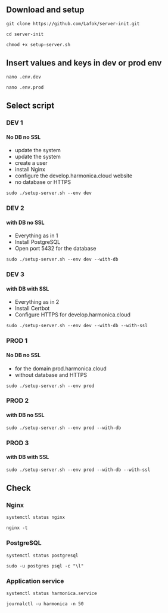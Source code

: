 ## Download and setup
```
git clone https://github.com/Lafok/server-init.git
```
```
cd server-init
```
```
chmod +x setup-server.sh
```
## Insert values and keys in dev or prod env
```
nano .env.dev
```
```
nano .env.prod
```

## Select script
### DEV 1
#### No DB no SSL
* update the system
* update the system
* create a user
* install Nginx
* configure the develop.harmonica.cloud website
* no database or HTTPS
```
sudo ./setup-server.sh --env dev
```

### DEV 2
#### with DB no SSL
* Everything as in 1
* Install PostgreSQL
* Open port 5432 for the database
```
sudo ./setup-server.sh --env dev --with-db
```

### DEV 3
#### with DB with SSL
* Everything as in 2
* Install Certbot
* Configure HTTPS for develop.harmonica.cloud
```
sudo ./setup-server.sh --env dev --with-db --with-ssl
```

### PROD 1
#### No DB no SSL
* for the domain prod.harmonica.cloud
* without database and HTTPS
```
sudo ./setup-server.sh --env prod
```

### PROD 2
#### with DB no SSL
```
sudo ./setup-server.sh --env prod --with-db
```

### PROD 3
#### with DB with SSL
```
sudo ./setup-server.sh --env prod --with-db --with-ssl
```

## Check
### Nginx
```
systemctl status nginx
```
```
nginx -t
```

### PostgreSQL
```
systemctl status postgresql
```
```
sudo -u postgres psql -c "\l"
```

### Application service
```
systemctl status harmonica.service
```
```
journalctl -u harmonica -n 50
```
